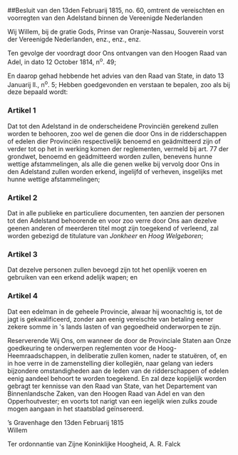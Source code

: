 <meta http-equiv='Content-Type' content='text/html; charset=utf-8' />

##Besluit van den 13den Februarij 1815, no. 60, omtrent de vereischten en voorregten van den Adelstand binnen de Vereenigde Nederlanden

Wij Willem, bij de gratie Gods, Prinse van Oranje-Nassau, Souverein vorst der Vereenigde Nederlanden, enz., enz., enz.

Ten gevolge der voordragt door Ons ontvangen van den Hoogen Raad van Adel, in dato 12 October 1814, n<sup>o</sup>. 49;

En daarop gehad hebbende het advies van den Raad van State, in dato 13 Januarij ll., n<sup>o</sup>. 5; 
Hebben goedgevonden en verstaan te bepalen, zoo als bij deze bepaald wordt:    

### Artikel  1  

Dat tot den Adelstand in de onderscheidene Provinciën gerekend zullen worden te behooren, zoo wel de genen die door Ons in de ridderschappen of edelen dier Provinciën respectivelijk benoemd en geädmitteerd zijn of verder tot op het in werking komen der reglementen, vermeld bij art. 77 der grondwet, benoemd en geädmitteerd worden zullen, benevens hunne wettige afstammelingen, als alle die genen welke bij vervolg door Ons in den Adelstand zullen worden erkend, ingelijfd of verheven, insgelijks met hunne wettige afstammelingen; 

### Artikel  2  

Dat in alle publieke en particuliere documenten, ten aanzien der personen tot den Adelstand behoorende en voor zoo verre door Ons aan dezelve geenen anderen of meerderen titel mogt zijn toegekend of verleend, zal worden gebezigd de titulature van *Jonkheer* en *Hoog Welgeboren*;

### Artikel  3  

Dat dezelve personen zullen bevoegd zijn tot het openlijk voeren en gebruiken van een erkend adelijk wapen; en 

### Artikel  4  

Dat een edelman in de geheele Provincie, alwaar hij woonachtig is, tot de jagt is gekwalificeerd, zonder aan eenig vereischte van betaling eener zekere somme in 's lands lasten of van gegoedheid onderworpen te zijn. 

Reserverende Wij Ons, om wanneer de door de Provinciale Staten aan Onze goedkeuring te onderwerpen reglementen voor de Hoog-Heemraadschappen, in deliberatie zullen komen, nader te statuëren, of, en in hoe verre in de zamenstelling dier kollegiën, naar gelang van ieders bijzondere omstandigheden aan de leden van de ridderschappen of edelen eenig aandeel behoort te worden toegekend. En zal deze kopijelijk worden gebragt ter kennisse van den Raad van State, van het Departement van Binnenlandsche Zaken, van den Hoogen Raad van Adel en van den Opperhoutvester; en voorts tot narigt van een iegelijk wien zulks zoude mogen aangaan in het staatsblad geïnsereerd.   

’s Gravenhage 
den 13den Februarij 1815  
Willem  

Ter ordonnantie van Zijne Koninklijke Hoogheid, 
A. R. Falck   
